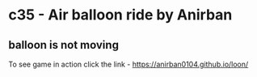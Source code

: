 # c35 - Air balloon ride by Anirban 
## balloon is not moving
To see game in action click the link - https://anirban0104.github.io/loon/
